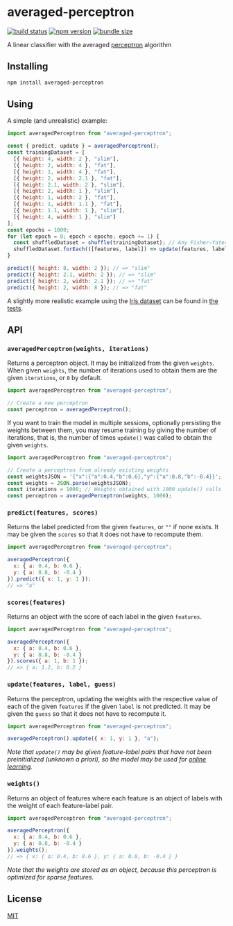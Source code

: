 # averaged-perceptron

[![build status](https://github.com/rtomrud/averaged-perceptron/workflows/build/badge.svg)](https://github.com/rtomrud/averaged-perceptron/actions?query=branch%3Amaster+workflow%3Abuild)
[![npm version](https://badgen.net/npm/v/averaged-perceptron)](https://www.npmjs.com/package/averaged-perceptron)
[![bundle size](https://badgen.net/bundlephobia/minzip/averaged-perceptron)](https://bundlephobia.com/result?p=averaged-perceptron)

A linear classifier with the averaged [perceptron](https://en.wikipedia.org/wiki/Perceptron) algorithm

## Installing

```bash
npm install averaged-perceptron
```

## Using

A simple (and unrealistic) example:

```js
import averagedPerceptron from "averaged-perceptron";

const { predict, update } = averagedPerceptron();
const trainingDataset = [
  [{ height: 4, width: 2 }, "slim"],
  [{ height: 2, width: 4 }, "fat"],
  [{ height: 1, width: 4 }, "fat"],
  [{ height: 2, width: 2.1 }, "fat"],
  [{ height: 2.1, width: 2 }, "slim"],
  [{ height: 2, width: 1 }, "slim"],
  [{ height: 1, width: 2 }, "fat"],
  [{ height: 1, width: 1.1 }, "fat"],
  [{ height: 1.1, width: 1 }, "slim"],
  [{ height: 4, width: 1 }, "slim"]
];
const epochs = 1000;
for (let epoch = 0; epoch < epochs; epoch += 1) {
  const shuffledDataset = shuffle(trainingDataset); // Any Fisher–Yates shuffle
  shuffledDataset.forEach(([features, label]) => update(features, label));
}

predict({ height: 8, width: 2 }); // => "slim"
predict({ height: 2.1, width: 2 }); // => "slim"
predict({ height: 2, width: 2.1 }); // => "fat"
predict({ height: 2, width: 8 }); // => "fat"
```

A slightly more realistic example using the [Iris dataset](https://en.wikipedia.org/wiki/Iris_flower_data_set) can be found in [the tests](./index.test.js).

## API

### `averagedPerceptron(weights, iterations)`

Returns a perceptron object. It may be initialized from the given `weights`. When given `weights`, the number of iterations used to obtain them are the given `iterations`, or `0` by default.

```js
import averagedPerceptron from "averaged-perceptron";

// Create a new perceptron
const perceptron = averagedPerceptron();
```

If you want to train the model in multiple sessions, optionally persisting the weights between them, you may resume training by giving the number of iterations, that is, the number of times `update()` was called to obtain the given `weights`.

```js
import averagedPerceptron from "averaged-perceptron";

// Create a perceptron from already existing weights
const weightsJSON = '{"x":{"a":0.4,"b":0.6},"y":{"a":0.8,"b":-0.4}}';
const weights = JSON.parse(weightsJSON);
const iterations = 1000; // Weights obtained with 1000 update() calls
const perceptron = averagedPerceptron(weights, 1000);
```

### `predict(features, scores)`

Returns the label predicted from the given `features`, or `""` if none exists. It may be given the `scores` so that it does not have to recompute them.

```js
import averagedPerceptron from "averaged-perceptron";

averagedPerceptron({
  x: { a: 0.4, b: 0.6 },
  y: { a: 0.8, b: -0.4 }
}).predict({ x: 1, y: 1 });
// => "a"
```

### `scores(features)`

Returns an object with the score of each label in the given `features`.

```js
import averagedPerceptron from "averaged-perceptron";

averagedPerceptron({
  x: { a: 0.4, b: 0.6 },
  y: { a: 0.8, b: -0.4 }
}).scores({ a: 1, b: 1 });
// => { a: 1.2, b: 0.2 }
```

### `update(features, label, guess)`

Returns the perceptron, updating the weights with the respective value of each of the given `features` if the given `label` is not predicted. It may be given the `guess` so that it does not have to recompute it.

```js
import averagedPerceptron from "averaged-perceptron";

averagedPerceptron().update({ x: 1, y: 1 }, "a");
```

_Note that `update()` may be given feature-label pairs that have not been preinitialized (unknown a priori), so the model may be used for [online learning](https://en.wikipedia.org/wiki/Online_machine_learning)._

### `weights()`

Returns an object of features where each feature is an object of labels with the weight of each feature-label pair.

```js
import averagedPerceptron from "averaged-perceptron";

averagedPerceptron({
  x: { a: 0.4, b: 0.6 },
  y: { a: 0.8, b: -0.4 }
}).weights();
// => { x: { a: 0.4, b: 0.6 }, y: { a: 0.8, b: -0.4 } }
```

_Note that the weights are stored as an object, because this perceptron is optimized for sparse features._

## License

[MIT](./LICENSE)

